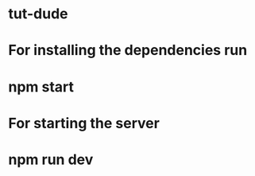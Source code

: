 # tut-dude

# For installing the dependencies run 

# npm start

# For starting the server 

# npm run dev

